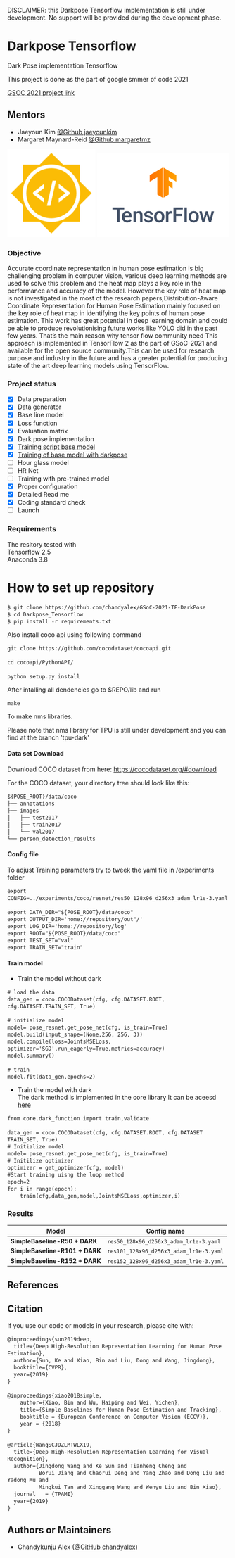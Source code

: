 DISCLAIMER: this Darkpose Tensorflow implementation is still under development. No support will be provided during the development phase.

# Darkpose Tensorflow
Dark Pose implementation Tensorflow

This project is done as the part of google smmer of code 2021 

[GSOC 2021 project link](https://summerofcode.withgoogle.com/projects/#6367695945072640)

## Mentors

* Jaeyoun Kim [@Github jaeyounkim](https://github.com/jaeyounkim)
*  Margaret Maynard-Reid [@Github margaretmz](https://github.com/margaretmz)

<p align="center">
<img src="assets/GSoC-icon-192.png" width="200"/> <img src="assets/TensorFlow_Brand/TensorFlow_Logo/Primary/PNG/TF_FullColor_Stacked.png" width="300"/> 
</p>

### Objective
Accurate coordinate representation in human pose estimation is big challenging problem
in computer vision, various deep learning methods are used to solve this problem and the
heat map plays a key role in the performance and accuracy of the model. However the key
role of heat map is not investigated in the most of the research papers,Distribution-Aware
Coordinate Representation for Human Pose Estimation mainly focused on the key role
of heat map in identifying the key points of human pose estimation. This work has great
potential in deep learning domain and could be able to produce revolutionising future works
like YOLO  did in the past few years. That’s the main reason why tensor flow community need
This approach is implemented in TensorFlow 2 as the part of GSoC-2021 and available for the open source community.This can be used for research purpose and industry in the future and has a greater potential for producing state of the art deep learning models using TensorFlow.

### Project status

- [x]  Data preparation
- [x]  Data generator
- [x]  Base line model
- [x]  Loss function
- [x]  Evaluation matrix
- [x]  Dark pose implementation
- [x]  [Training script base model](jupyter/keras_test.ipynb)
- [x]  [Training of base model with darkpose](/jupyter/Dark_pose_training_testing.ipynb)
- [ ]  Hour glass model
- [ ]  HR Net
- [ ]  Training with pre-trained model
- [x]  Proper configuration
- [x]  Detailed Read me
- [x]  Coding standard check
- [ ]  Launch

### Requirements
The resitory tested with \
Tensorflow 2.5 \
Anaconda 3.8




# How to set up repository

```
$ git clone https://github.com/chandyalex/GSoC-2021-TF-DarkPose
$ cd Darkpose_Tensorflow
$ pip install -r requirements.txt

```
Also install coco api using following command
```
git clone https://github.com/cocodataset/cocoapi.git

cd cocoapi/PythonAPI/

python setup.py install

```
After intalling all dendencies go to $REPO/lib
and run 
```
make
```
To make nms libraries.

Please note that nms library for TPU is still under development and you can find at the branch 'tpu-dark'
#### Data set Download

Download COCO dataset from here: https://cocodataset.org/#download

For the COCO dataset, your directory tree should look like this:

```
${POSE_ROOT}/data/coco
├── annotations
├── images
│   ├── test2017
│   ├── train2017
│   └── val2017
└── person_detection_results

```

#### Config file

To adjust Training parameters try to tweek the yaml file in /experiments folder

```
export CONFIG=../experiments/coco/resnet/res50_128x96_d256x3_adam_lr1e-3.yaml

export DATA_DIR="${POSE_ROOT}/data/coco"
export OUTPUT_DIR='home://repository/out"/'
export LOG_DIR='home://repository/log'
export ROOT="${POSE_ROOT}/data/coco"
export TEST_SET="val"
export TRAIN_SET="train"
```

#### Train model

* Train the model without dark 
```
# load the data
data_gen = coco.COCODataset(cfg, cfg.DATASET.ROOT, cfg.DATASET.TRAIN_SET, True)

# initialize model
model= pose_resnet.get_pose_net(cfg, is_train=True)
model.build(input_shape=(None,256, 256, 3))
model.compile(loss=JointsMSELoss, optimizer='SGD',run_eagerly=True,metrics=accuracy)
model.summary()

# train
model.fit(data_gen,epochs=2)
```
* Train the model with dark \
The dark method is implemented in the core library 
It can be aceesd [here](lib/core/dark_function.py)



```
from core.dark_function import train,validate

data_gen = coco.COCODataset(cfg, cfg.DATASET.ROOT, cfg.DATASET TRAIN_SET, True)
# Initialize model
model= pose_resnet.get_pose_net(cfg, is_train=True)
# Initilize optimizer
optimizer = get_optimizer(cfg, model)
#Start training uisng the loop method
epoch=2
for i in range(epoch):
    train(cfg,data_gen,model,JointsMSELoss,optimizer,i)
```

### Results

| Model  | Config name |
| ------------- | ------------- |
| **SimpleBaseline-R50 + DARK**  | `res50_128x96_d256x3_adam_lr1e-3.yaml` | 
| **SimpleBaseline-R101 + DARK** | `res101_128x96_d256x3_adam_lr1e-3.yaml` | 
| **SimpleBaseline-R152 + DARK** | `res152_128x96_d256x3_adam_lr1e-3.yaml` | 



## References

## Citation
If you use our code or models in your research, please cite with:
```
@inproceedings{sun2019deep,
  title={Deep High-Resolution Representation Learning for Human Pose Estimation},
  author={Sun, Ke and Xiao, Bin and Liu, Dong and Wang, Jingdong},
  booktitle={CVPR},
  year={2019}
}

@inproceedings{xiao2018simple,
    author={Xiao, Bin and Wu, Haiping and Wei, Yichen},
    title={Simple Baselines for Human Pose Estimation and Tracking},
    booktitle = {European Conference on Computer Vision (ECCV)},
    year = {2018}
}

@article{WangSCJDZLMTWLX19,
  title={Deep High-Resolution Representation Learning for Visual Recognition},
  author={Jingdong Wang and Ke Sun and Tianheng Cheng and
          Borui Jiang and Chaorui Deng and Yang Zhao and Dong Liu and Yadong Mu and
          Mingkui Tan and Xinggang Wang and Wenyu Liu and Bin Xiao},
  journal   = {TPAMI}
  year={2019}
}

```
## Authors or Maintainers

* Chandykunju Alex ([@GitHub chandyalex](https://github.com/chandyalex))

